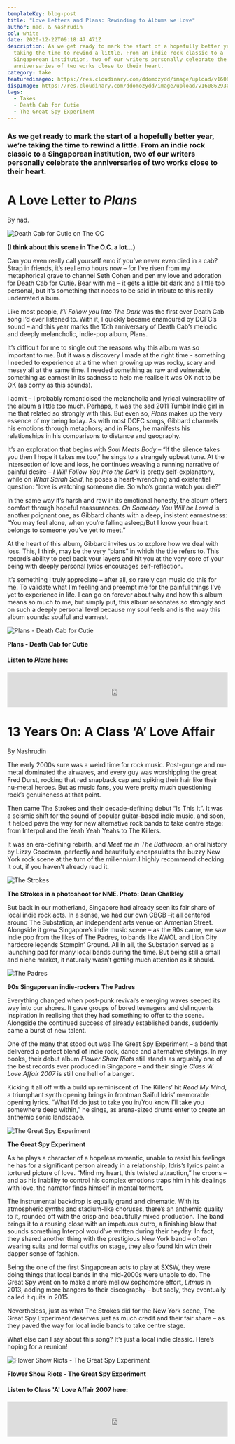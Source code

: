 ```yaml
---
templateKey: blog-post
title: "Love Letters and Plans: Rewinding to Albums we Love"
author: nad. & Nashrudin
col: white
date: 2020-12-22T09:18:47.471Z
description: As we get ready to mark the start of a hopefully better year, we’re
  taking the time to rewind a little. From an indie rock classic to a
  Singaporean institution, two of our writers personally celebrate the
  anniversaries of two works close to their heart.
category: take
featuredimageo: https://res.cloudinary.com/ddomozydd/image/upload/v1608629146/greatspy_ted5vc.jpg
dispImage: https://res.cloudinary.com/ddomozydd/image/upload/v1608629305/Greatspycard_gtxybo.jpg
tags:
  - Takes
  - Death Cab for Cutie
  - The Great Spy Experiment
---
```

### As we get ready to mark the start of a hopefully better year, we’re taking the time to rewind a little. From an indie rock classic to a Singaporean institution, two of our writers personally celebrate the anniversaries of two works close to their heart.

# A Love Letter to *Plans*

By nad.

![Death Cab for Cutie on The OC](https://res.cloudinary.com/ddomozydd/image/upload/v1608629541/DeathCabOCMeme_bdhio1.jpg "Death Cab for Cutie on The OC")

**(I think about this scene in The O.C. a lot...)**

Can you even really call yourself emo if you’ve never even died in a cab? Strap in friends, it’s real emo hours now – for I’ve risen from my metaphorical grave to channel Seth Cohen and pen my love and adoration for Death Cab for Cutie. Bear with me – it gets a little bit dark and a little too personal, but it’s something that needs to be said in tribute to this really underrated album.

Like most people, *I’ll Follow you Into The Dark* was the first ever Death Cab song I’d ever listened to. With it, I quickly became enamoured by DCFC’s sound – and this year marks the 15th anniversary of Death Cab’s melodic and deeply melancholic, indie-pop album, Plans.

It’s difficult for me to single out the reasons why this album was so important to me. But it was a discovery I made at the right time - something I needed to experience at a time when growing up was rocky, scary and messy all at the same time. I needed something as raw and vulnerable, something as earnest in its sadness to help me realise it was OK not to be OK (as corny as this sounds).

I admit – I probably romanticised the melancholia and lyrical vulnerability of the album a little too much. Perhaps, it was the sad 2011 Tumblr Indie girl in me that related so strongly with this. But even so, *Plans* makes up the very essence of my being today. As with most DCFC songs, Gibbard channels his emotions through metaphors; and in Plans, he manifests his relationships in his comparisons to distance and geography.

It’s an exploration that begins with *Soul Meets Body* – “If the silence takes you then I hope it takes me too,” he sings to a strangely upbeat tune. At the intersection of love and loss, he continues weaving a running narrative of painful desire – *I Will Follow You Into the Dark* is pretty self-explanatory, while on *What Sarah Said*, he poses a heart-wrenching and existential question: “love is watching someone die. So who’s gonna watch you die?”

In the same way it’s harsh and raw in its emotional honesty, the album offers comfort through hopeful reassurances. *On Someday You Will be Loved* is another poignant one, as Gibbard chants with a deep, insistent earnestness: “You may feel alone, when you’re falling asleep/But I know your heart belongs to someone you’ve yet to meet.”

At the heart of this album, Gibbard invites us to explore how we deal with loss. This, I think, may be the very “plans” in which the title refers to. This record’s ability to peel back your layers and hit you at the very core of your being with deeply personal lyrics encourages self-reflection.

It’s something I truly appreciate – after all, so rarely can music do this for me. To validate what I’m feeling and preempt me for the painful things I’ve yet to experience in life. I can go on forever about why and how this album means so much to me, but simply put, this album resonates so strongly and on such a deeply personal level because my soul feels and is the way this album sounds: soulful and earnest.

![Plans - Death Cab for Cutie](https://res.cloudinary.com/ddomozydd/image/upload/v1608629692/PlansDeathCabforCutie_czpvux.jpg "Plans - Death Cab for Cutie")

**Plans - Death Cab for Cutie**

#### Listen to *Plans* here:

<iframe src="https://open.spotify.com/embed/album/4guW5WPxFzHrXg04FPC9v9" width="100%" height="80" frameborder="0" allowtransparency="true" allow="encrypted-media"></iframe>

# 13 Years On: A Class ‘A’ Love Affair

By Nashrudin

The early 2000s sure was a weird time for rock music. Post-grunge and nu-metal dominated the airwaves, and every guy was worshipping the great Fred Durst, rocking that red snapback cap and spiking their hair like their nu-metal heroes. But as music fans, you were pretty much questioning rock’s genuineness at that point.

Then came The Strokes and their decade-defining debut “Is This It”. It was a seismic shift for the sound of popular guitar-based indie music, and soon, it helped pave the way for new alternative rock bands to take centre stage: from Interpol and the Yeah Yeah Yeahs to The Killers.

It was an era-defining rebirth, and *Meet me in The Bathroom*, an oral history by Lizzy Goodman, perfectly and beautifully encapsulates the buzzy New York rock scene at the turn of the millennium.I highly recommend checking it out, if you haven’t already read it.

![The Strokes ](https://res.cloudinary.com/ddomozydd/image/upload/v1608629907/TheStrokesNME_krijrt.jpg "The Strokes")

**The Strokes in a photoshoot for NME. Photo: Dean Chalkley**

But back in our motherland, Singapore had already seen its fair share of local indie rock acts. In a sense, we had our own CBGB –it all centered around The Substation, an independent arts venue on Armenian Street. Alongside it grew Singapore’s indie music scene – as the 90s came, we saw indie pop from the likes of The Padres, to bands like AWOL and Lion City hardcore legends Stompin’ Ground. All in all, the Substation served as a launching pad for many local bands during the time. But being still a small and niche market, it naturally wasn’t getting much attention as it should.

![The Padres](https://res.cloudinary.com/ddomozydd/image/upload/v1608630343/thepadres_gudjfg.jpg "The Padres")

**90s Singaporean indie-rockers The Padres**

Everything changed when post-punk revival’s emerging waves seeped its way into our shores. It gave groups of bored teenagers and delinquents inspiration in realising that they had something to offer to the scene. Alongside the continued success of already established bands, suddenly came a burst of new talent.

One of the many that stood out was The Great Spy Experiment – a band that delivered a perfect blend of indie rock, dance and alternative stylings. In my books, their debut album *Flower Show Riots* still stands as arguably one of the best records ever produced in Singapore – and their single *Class ‘A’ Love Affair 2007* is still one hell of a banger.

Kicking it all off with a build up reminiscent of The Killers’ hit *Read My Mind*, a triumphant synth opening brings in frontman Saiful Idris’ memorable opening lyrics. “What I’d do just to take you in/You know I’ll take you somewhere deep within,” he sings, as arena-sized drums enter to create an anthemic sonic landscape.

![The Great Spy Experiment](https://res.cloudinary.com/ddomozydd/image/upload/v1608630586/thegreatspyexperiment_zcfreb.jpg "The Great Spy Experiment")

**The Great Spy Experiment**

As he plays a character of a hopeless romantic, unable to resist his feelings he has for a significant person already in a relationship, Idris’s lyrics paint a tortured picture of love. “Mind my heart, this twisted attraction,” he croons – and as his inability to control his complex emotions traps him in his dealings with love, the narrator finds himself in mental torment.

The instrumental backdrop is equally grand and cinematic. With its atmospheric synths and stadium-like choruses, there’s an anthemic quality to it, rounded off with the crisp and beautifully mixed production. The band brings it to a rousing close with an impetuous outro, a finishing blow that sounds something Interpol would’ve written during their heyday. In fact, they shared another thing with the prestigious New York band – often wearing suits and formal outfits on stage, they also found kin with their dapper sense of fashion.

Being the one of the first Singaporean acts to play at SXSW, they were doing things that local bands in the mid-2000s were unable to do. The Great Spy went on to make a more mellow sophomore effort, *Litmus* in 2013, adding more bangers to their discography – but sadly, they eventually called it quits in 2015.

Nevertheless, just as what The Strokes did for the New York scene, The Great Spy Experiment deserves just as much credit and their fair share – as they paved the way for local indie bands to take centre stage.

What else can I say about this song? It’s just a local indie classic. Here’s hoping for a reunion!

![Flower Show Riots - The Great Spy Experiment](https://res.cloudinary.com/ddomozydd/image/upload/v1608630736/flowershowriotsthegreatspyexperiment_oest9b.jpg "Flower Show Riots - The Great Spy Experiment")

**Flower Show Riots - The Great Spy Experiment**

#### Listen to Class 'A' Love Affair 2007 here:

<iframe src="https://open.spotify.com/embed/track/23NPHxYZ0XLT428c8pUK90" width="100%" height="80" frameborder="0" allowtransparency="true" allow="encrypted-media"></iframe>